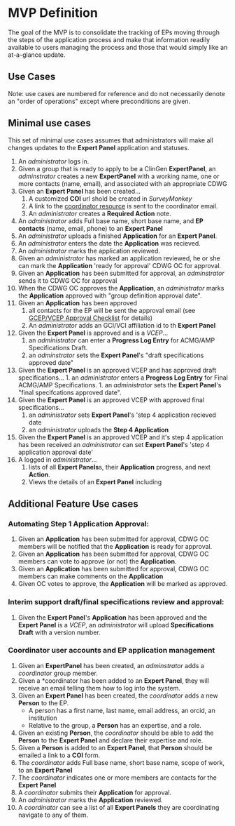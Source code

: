 
# MVP Definition
The goal of the MVP is to consolidate the tracking of EPs moving through the steps of the application process and make that information readily available to users managing the process and those that would simply like an at-a-glance update.

## Use Cases
Note: use cases are numbered for reference and do not necessarily denote an "order of operations" except where preconditions are given.

## Minimal use cases
This set of minimal use cases assumes that administrators will make all changes updates to the **Expert Panel** application and statuses. 

1. An *administrator* logs in.
1. Given a group that is ready to apply to be a ClinGen **ExpertPanel**, an *adminstrator* creates a new **ExpertPanel** with a working name, one or more contacts (name, email), and associated with an appropriate CDWG
2. Given an **Expert Panel** has been created...
    1. A customized **COI** url shold be created in _SurveyMonkey_
    3. A link to the [coordinator resource](https://docs.google.com/document/d/1GeyR1CBqlzLHOdlPLJt0uA29Z-2ysmTX1dtH9PDmqRo) is sent to the coordinator email.
    3. An *administrator* creates a **Required Action** note.
4. An *administrator* adds Full base name, short base name, and **EP contacts** (name, email, phone) to an **Expert Panel**
4. An *administrator* uploads a finished **Application** for an **Expert Panel**.
5. An *administrator* enters the date the **Application** was recieved.
5. An *administrator* marks the application reviewed.
5. Given an *administrator* has marked an application reviewed, he or she can mark the **Application** 'ready for approval' CDWG OC for approval.
1. Given an **Application** has been submitted for approval, an *adminstrator* sends it to CDWG OC for approval
2. When the CDWG OC approves the **Application**, an *administrator* marks the **Application** approved with "group definition approval date".
9. Given an **Application** has been approved
    1. all contacts for the EP will be sent the approval email (see [GCEP/VCEP Approval Checklist](https://docs.google.com/document/d/1OvECRLrxa7NeqxrFUsrLMz6qxPUkq5zxa9pu6vCdbJQ) for details)
    1. An *administrator* adds an GCI/VCI affiliation id to th **Expert Panel**
11. Given the **Expert Panel** is approved and is a *VCEP*...
    1. an *administrator* can enter a **Progress Log Entry** for ACMG/AMP Specifications Draft.
    2. an *adminstrator* sets the **Expert Panel**'s "draft specifications approved date"
13. Given the **Expert Panel** is an approved VCEP and has approved draft specifications... 
        1. an *administrator* enters a **Progress Log Entry** for Final ACMG/AMP Specifications.
        1. an *administrator* sets the **Expert Panel**'s "final specifcations approved date".
14. Given the **Expert Panel** is an approved VCEP with approved final specifications...
    1. an *administrator* sets **Expert Panel**'s 'step 4 application recieved date
    2. an *administrator* uploads the **Step 4 Application**
14. Given the **Expert Panel** is an approved VCEP and it's step 4 application has been received an *administrator* can set **Expert Panel**'s 'step 4 application approval date'
1. A logged in *administrator*...
    1. lists of all **Expert Panels**s, their **Application** progress, and next **Action**.
    1. Views the details of an **Expert Panel** including


## Additional Feature Use cases

### Automating Step 1 Application Approval:
1. Given an **Application** has been submitted for approval, CDWG OC members will be notified that the **Application** is ready for approval.
7. Given an **Application** has been submitted for approval, CDWG OC members can vote to approve (or not) the **Application**.
8. Given an **Application** has been submitted for approval, CDWG OC members can make comments on the **Application**
9. Given OC votes to approve, the **Application** will be marked as approved.

### Interim support draft/final specifications review and approval:
1. Given the **Expert Panel**'s **Application** has been approved and the **Expert Panel** is a *VCEP*, an *administrator* will upload **Specifications Draft** with a version number.


### Coordinator user accounts and EP application management
1. Given an **ExpertPanel** has been created, an *adminstrator* adds a *coordinator* group member.
1. Given a *coordinator has been added to an **Expert Panel**, they will receive an email telling them how to log into the system.
2. Given an **Expert Panel** has been created, the *coordinator* adds a new **Person** to the EP.
    * A person has a first name, last name, email address, an orcid, an institution
    * Relative to the group, a **Person** has an expertise, and a role.
3. Given an existing **Person**, the *coordinator* should be able to add the **Person** to the **Expert Panel** and declare their expertise and role.
4. Given a **Person** is added to an **Expert Panel**, that **Person** should be emailed a link to a **COI** form.
4. The *coordinator* adds Full base name, short base name, scope of work,  to an **Expert Panel**
4. The *coordinator* indicates one or more members are contacts for the **Expert Panel**
4. A *coordinator* submits their **Application** for approval.
5. An *administrator* marks the **Application** reviewed.
6. A *coordinator* can see a list of all **Expert Panels** they are coordinating navigate to any of them.